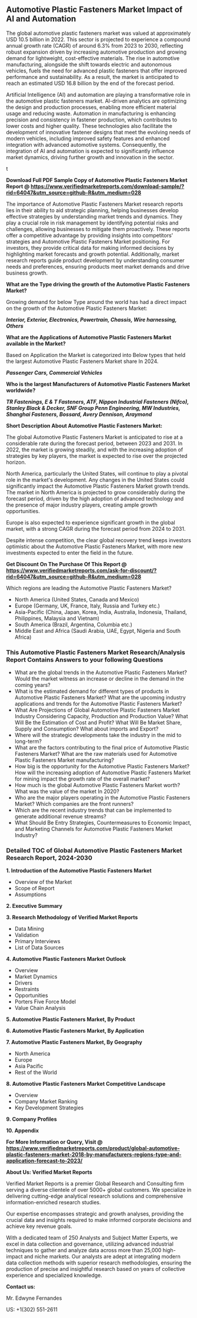 <h2>Automotive Plastic Fasteners Market Impact of AI and Automation</h2><p>The global automotive plastic fasteners market was valued at approximately USD 10.5 billion in 2022. This sector is projected to experience a compound annual growth rate (CAGR) of around 6.3% from 2023 to 2030, reflecting robust expansion driven by increasing automotive production and growing demand for lightweight, cost-effective materials. The rise in automotive manufacturing, alongside the shift towards electric and autonomous vehicles, fuels the need for advanced plastic fasteners that offer improved performance and sustainability. As a result, the market is anticipated to reach an estimated USD 16.8 billion by the end of the forecast period.</p><p>Artificial Intelligence (AI) and automation are playing a transformative role in the automotive plastic fasteners market. AI-driven analytics are optimizing the design and production processes, enabling more efficient material usage and reducing waste. Automation in manufacturing is enhancing precision and consistency in fastener production, which contributes to lower costs and higher quality. These technologies also facilitate the development of innovative fastener designs that meet the evolving needs of modern vehicles, including improved safety features and enhanced integration with advanced automotive systems. Consequently, the integration of AI and automation is expected to significantly influence market dynamics, driving further growth and innovation in the sector.</p>t</p><p id="" class=""><strong>Download Full PDF Sample Copy of Automotive Plastic Fasteners Market Report @ <a href="https://www.verifiedmarketreports.com/download-sample/?rid=64047&utm_source=github-R&utm_medium=028" target="_blank">https://www.verifiedmarketreports.com/download-sample/?rid=64047&utm_source=github-R&utm_medium=028</a></strong></p><p>The importance of&nbsp;Automotive Plastic Fasteners Market research reports lies in their ability to aid strategic planning, helping businesses develop effective strategies by understanding market trends and dynamics. They play a crucial role in risk management by identifying potential risks and challenges, allowing businesses to mitigate them proactively. These reports offer a competitive advantage by providing insights into competitors' strategies and Automotive Plastic Fasteners Market positioning. For investors, they provide critical data for making informed decisions by highlighting market forecasts and growth potential. Additionally, market research reports guide product development by understanding consumer needs and preferences, ensuring products meet market demands and drive business growth.</p><p><strong>What are the&nbsp;Type driving the growth of the Automotive Plastic Fasteners Market?</strong></p><p id="" class="">Growing demand for below Type around the world has had a direct impact on the growth of the Automotive Plastic Fasteners Market:</p><em><strong>Interior, Exterior, Electronics, Powertrain, Chassis, Wire harnessing, Others</strong></em></p><strong>What are the&nbsp;Applications&nbsp;of Automotive Plastic Fasteners Market available in the Market?</strong></p><p id="" class="">Based on Application the Market is categorized into Below types that held the largest Automotive Plastic Fasteners Market share In 2024.</p><em><strong>Passenger Cars, Commercial Vehicles</strong></em></p><strong>Who is the largest Manufacturers of Automotive Plastic Fasteners Market worldwide?</strong></p><p><em><strong>TR Fastenings, E & T Fasteners, ATF, Nippon Industrial Fasteners (Nifco), Stanley Black & Decker, SNF Group Penn Engineering, MW Industries, Shanghai Fasteners, Bossard, Avery Dennison, Araymond</strong></em></p><p id="" class=""><strong>Short Description About Automotive Plastic Fasteners Market:</strong></p><p>The global Automotive Plastic Fasteners Market is anticipated to rise at a considerable rate during the forecast period, between 2023 and 2031. In 2022, the market is growing steadily, and with the increasing adoption of strategies by key players, the market is expected to rise over the projected horizon.</p><p>North America, particularly the United States, will continue to play a pivotal role in the market's development. Any changes in the United States could significantly impact the Automotive Plastic Fasteners Market growth trends. The market in North America is projected to grow considerably during the forecast period, driven by the high adoption of advanced technology and the presence of major industry players, creating ample growth opportunities.</p><p>Europe is also expected to experience significant growth in the global market, with a strong CAGR during the forecast period from 2024 to 2031.</p><p>Despite intense competition, the clear global recovery trend keeps investors optimistic about the Automotive Plastic Fasteners Market, with more new investments expected to enter the field in the future.</p><p id="" class=""><strong>Get Discount On The Purchase Of This Report @ <a href="https://www.verifiedmarketreports.com/ask-for-discount/?rid=64047&utm_source=github-R&utm_medium=028" target="_blank">https://www.verifiedmarketreports.com/ask-for-discount/?rid=64047&utm_source=github-R&utm_medium=028</a></strong></p>Which regions are leading the Automotive Plastic Fasteners Market?</p><ul><li>North America (United States, Canada and Mexico)</li><li>Europe (Germany, UK, France, Italy, Russia and Turkey etc.)</li><li>Asia-Pacific (China, Japan, Korea, India, Australia, Indonesia, Thailand, Philippines, Malaysia and Vietnam)</li><li>South America (Brazil, Argentina, Columbia etc.)</li><li>Middle East and Africa (Saudi Arabia, UAE, Egypt, Nigeria and South Africa)</li></ul><h3 id="" class="">This Automotive Plastic Fasteners Market Research/Analysis Report Contains Answers to your following Questions</h3><ul><li>What are the global trends in the Automotive Plastic Fasteners Market? Would the market witness an increase or decline in the demand in the coming years?</li><li>What is the estimated demand for different types of products in Automotive Plastic Fasteners Market? What are the upcoming industry applications and trends for the Automotive Plastic Fasteners Market?</li><li>What Are Projections of Global Automotive Plastic Fasteners Market Industry Considering Capacity, Production and Production Value? What Will Be the Estimation of Cost and Profit? What Will Be Market Share, Supply and Consumption? What about imports and Export?</li><li>Where will the strategic developments take the industry in the mid to long-term?</li><li>What are the factors contributing to the final price of Automotive Plastic Fasteners Market? What are the raw materials used for Automotive Plastic Fasteners Market manufacturing?</li><li>How big is the opportunity for the Automotive Plastic Fasteners Market? How will the increasing adoption of Automotive Plastic Fasteners Market for mining impact the growth rate of the overall market?</li><li>How much is the global Automotive Plastic Fasteners Market worth? What was the value of the market In 2020?</li><li>Who are the major players operating in the Automotive Plastic Fasteners Market? Which companies are the front runners?</li><li>Which are the recent industry trends that can be implemented to generate additional revenue streams?</li><li>What Should Be Entry Strategies, Countermeasures to Economic Impact, and Marketing Channels for Automotive Plastic Fasteners Market Industry?</li></ul><h3 id="" class="">Detailed TOC of Global Automotive Plastic Fasteners Market Research Report, 2024-2030</h3><p id="" class=""><strong>1. Introduction of the Automotive Plastic Fasteners Market</strong></p><ul><li>Overview of the Market</li><li>Scope of Report</li><li>Assumptions</li></ul><p id="" class=""><strong>2. Executive Summary</strong></p><p id="" class=""><strong>3. Research Methodology of Verified Market Reports</strong></p><ul><li>Data Mining</li><li>Validation</li><li>Primary Interviews</li><li>List of Data Sources</li></ul><p id="" class=""><strong>4. Automotive Plastic Fasteners Market Outlook</strong></p><ul><li>Overview</li><li>Market Dynamics</li><li>Drivers</li><li>Restraints</li><li>Opportunities</li><li>Porters Five Force Model</li><li>Value Chain Analysis</li></ul><p id="" class=""><strong>5. Automotive Plastic Fasteners Market, By Product</strong></p><p id="" class=""><strong>6. Automotive Plastic Fasteners Market, By Application</strong></p><p id="" class=""><strong>7. Automotive Plastic Fasteners Market, By Geography</strong></p><ul><li>North America</li><li>Europe</li><li>Asia Pacific</li><li>Rest of the World</li></ul><p id="" class=""><strong>8. Automotive Plastic Fasteners Market Competitive Landscape</strong></p><ul><li>Overview</li><li>Company Market Ranking</li><li>Key Development Strategies</li></ul><p id="" class=""><strong>9. Company Profiles</strong></p><p id="" class=""><strong>10. Appendix</strong></p><p id="" class=""><strong>For More Information or Query, Visit @ <a href="https://www.verifiedmarketreports.com/product/global-automotive-plastic-fasteners-market-2018-by-manufacturers-regions-type-and-application-forecast-to-2023/" target="_blank">https://www.verifiedmarketreports.com/product/global-automotive-plastic-fasteners-market-2018-by-manufacturers-regions-type-and-application-forecast-to-2023/</a></strong></p><p id="" class=""><strong>About Us: Verified Market Reports</strong></p><p id="" class="">Verified Market Reports is a premier Global Research and Consulting firm serving a diverse clientele of over 5000+ global customers. We specialize in delivering cutting-edge analytical research solutions and comprehensive information-enriched research studies.</p><p id="" class="">Our expertise encompasses strategic and growth analyses, providing the crucial data and insights required to make informed corporate decisions and achieve key revenue goals.</p><p id="" class="">With a dedicated team of 250 Analysts and Subject Matter Experts, we excel in data collection and governance, utilizing advanced industrial techniques to gather and analyze data across more than 25,000 high-impact and niche markets. Our analysts are adept at integrating modern data collection methods with superior research methodologies, ensuring the production of precise and insightful research based on years of collective experience and specialized knowledge.</p><p id="" class=""><strong>Contact us:</strong></p><p id="" class="">Mr. Edwyne Fernandes</p><p id="" class="">US: +1(302) 551-2611</p>